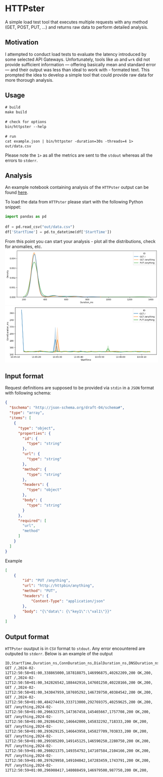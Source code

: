 # HTTPster

A simple load test tool that executes multiple requests with any method (GET, POST, PUT, ...) and returns raw data to perform detailed analysis.

## Motivation

I attempted to conduct load tests to evaluate the latency introduced by some selected API Gateways.
Unfortunately, tools like `ab` and `wrk` did not provide sufficient information — offering basically mean and standard error — and their output was less than ideal to work with - formated text.
This prompted the idea to develop a simple tool that could provide raw data for more thorough analysis.

## Usage

```shell
# build
make build

# check for options
bin/httpster --help

# run
cat example.json | bin/httpster -duration=30s -threads=4 1> out/data.csv
```

Please note the `1>` as all the metrics are sent to the `stdout` whereas all the errors to `stderr`.

## Analysis

An example notebook containing analysis of the `HTTPster` output can be found [here](https://github.com/axent-pl/httpster/blob/main/analyse.ipynb).

To load the data from `HTTPster` please start with the following Python snippet:
```python
import pandas as pd

df = pd.read_csv("out/data.csv")
df['StartTime'] = pd.to_datetime(df['StartTime'])

```

From this point you can start your analysis - plot all the distributions, check for anomalies, etc.
![kde plot](./docs/kde.png)
![time plot](./docs/conn-duration-timeseries.png)

## Input format

Request definitions are supposed to be provided via `stdin` in a `JSON` format with following schema:

```json
{
  "$schema": "http://json-schema.org/draft-04/schema#",
  "type": "array",
  "items": [
    {
      "type": "object",
      "properties": {
        "id": {
          "type": "string"
        },
        "url": {
          "type": "string"
        },
        "method": {
          "type": "string"
        },
        "headers": {
          "type": "object"
        },
        "body": {
          "type": "string"
        }
      },
      "required": [
        "url",
        "method"
      ]
    }
  ]
}
```

Example
```json
[
    {
        "id": "PUT /anything",
        "url": "http://httpbin/anything",
        "method": "PUT",
        "headers": {
            "Content-Type": "application/json"
        },
        "body": "{\"data\": {\"key1\":\"val1\"}}"
    }
]
```

## Output format

`HTTPster` ouutput is in `CSV` format to `stdout`. Any error encountered are outputed to `stderr`. Below is an example of the output

```csv
ID,StartTime,Duration_ns,ConnDuration_ns,DialDuration_ns,DNSDuration_ns,Status,StatusCode,Error
GET /,2024-02-12T12:50:58+01:00,338865000,187818875,146996875,40262209,200 OK,200,
GET /,2024-02-12T12:50:58+01:00,342826542,188442916,147601250,40228166,200 OK,200,
GET /,2024-02-12T12:50:58+01:00,343047959,187695292,146739750,40384542,200 OK,200,
GET /,2024-02-12T12:50:58+01:00,484274459,333713000,292769375,40259625,200 OK,200,
GET /anything,2024-02-12T12:50:58+01:00,296632375,147367458,145465667,1757708,200 OK,200,
GET /anything,2024-02-12T12:50:58+01:00,292864292,146642000,145832292,718333,200 OK,200,
GET /anything,2024-02-12T12:50:58+01:00,293629125,146643958,145827709,703833,200 OK,200,
GET /anything,2024-02-12T12:50:58+01:00,299385209,149145125,146590250,2280750,200 OK,200,
PUT /anything,2024-02-12T12:50:59+01:00,298021375,149354792,147107584,2104166,200 OK,200,
PUT /anything,2024-02-12T12:50:59+01:00,297629958,149104042,147283459,1743791,200 OK,200,
PUT /anything,2024-02-12T12:50:59+01:00,296908417,148088459,146979500,987750,200 OK,200,
```